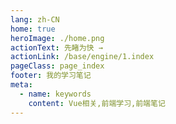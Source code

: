 ```yaml
---
lang: zh-CN
home: true
heroImage: ./home.png
actionText: 先睹为快 →
actionLink: /base/engine/1.index
pageClass: page_index
footer: 我的学习笔记
meta:
  - name: keywords
    content: Vue相关,前端学习,前端笔记
---
```


<template>
  <div class="cont">
    <div id="large-header" class="large-header"></div>
    <div class="features">
      <div class="feature">
        <h2><a href="/web-vue/base/engine/1.index.html">Vue的工程化</a></h2> 
        <p>掌握Vue创建一个项目所需的环境、工具、配置、布局、场景、技巧、优化、部署等常见流程</p>
      </div>
      <div class="feature">
        <h2><a href="/web-vue/base/project/1.index.html">Vue功能模块</a></h2> 
        <p>掌握一般项目中的配置、登录、权限认证、单元测试、国际化、富文本、上传下载等常见功能</p>
      </div>
      <div class="feature">
        <h2><a href="/web-vue/base/project/1.index.html">Vue基础知识</a></h2> 
        <p>掌握Vue2.x和Vue3.x全家桶中重点知识，全面提升Vue的编码能力</p>
      </div>
      <div class="feature">
        <h2><a href="/web-vue/senior/component/1.index.html">Vue组件开发</a></h2> 
        <p>了解组件设计思路，组件编写工作流搭建，从0编写复杂组件之异步级联组件 单元测试编写及组件的发布</p>
      </div>
      <div class="feature">
        <h2><a href="/web-vue/base/engine/1.index.html">Vue优化和服务器布署</a></h2> 
        <p>Vue优化预渲染、骨架屏、服务端渲染 使用typescript构建vue应用 Docker + nginx实现vue的布署和持续集成</p>
      </div>
      <div class="feature">
        <h2><a href="/web-vue/source/vue2/1.index.html">Vue 2.x源码实现</a></h2> 
        <p>Vue/cli原理、Vue 2.x原理剖析、Vue-router原理剖析、Vuex原理剖析 </p>
      </div>
      <div class="feature">
        <h2><a href="/web-vue/base/engine/1.index.html">Vue 3.x源码实现</a></h2> 
        <p>Vue/cli原理、Vue 3.x原理剖析、Vue-router、Vuex源码实现</p>
      </div>
      <div class="feature">
        <h2><a href="https://github.com/zhoubichuan/order-vue.git">点餐系统</a></h2> 
        <p>前端使用Vue 3.x开发，主要包含登陆模块、点餐模块</p>
      </div>
      <div class="feature">
        <h2><a href="https://github.com/zhoubichuan/Web-ElementUI.git">ElementUI组件</a></h2> 
        <p>使用Vue 3.x结合ElementUI风格，开发出类似的前端组件</p>
      </div>
    </div>
  </div>
</template>
